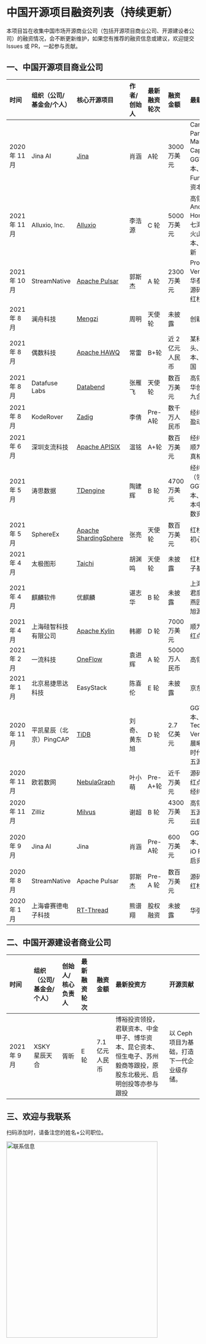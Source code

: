 # 中国开源项目融资列表（持续更新）

本项目旨在收集中国市场开源商业公司（包括开源项目商业公司、开源建设者公司）的融资情况，会不断更新维护，如果您有推荐的融资信息或建议，欢迎提交 Issues 或 PR，一起参与贡献。

## 一、中国开源项目商业公司

| 时间 | 组织（公司/基金会/个人） | 核心开源项目 | 作者/创始人 | 最新融资轮次 | 融资金额 | 最新投资方 |
| :-- | :-- | :-- | :-- | :-- | :-- | :-- |
| 2020 年 11 月 | Jina AI | [Jina](https://github.com/jina-ai/jina) | 肖涵 | A轮 | 3000 万美元 | Canaan Partners、Mango Capital、GGV 纪源资本、SAP.iO Fund、云启资本 |
| 2021 年 11 月 | Alluxio, Inc. | [Alluxio](https://github.com/Alluxio/alluxio) | 李浩源 | C 轮 | 5000 万美元 | 高瓴创投、Andreessen Horowitz、七海资本、火山石资本、华泰创新 |
| 2021 年 10 月 | StreamNative | [Apache Pulsar](https://github.com/apache/pulsar) | 郭斯杰 | A 轮 | 2300万美元 | Prosperity7 Ventures、华泰创新、源码资本、红杉中国 |
| 2021 年 8 月 | 澜舟科技 | [Mengzi](https://github.com/Langboat/Mengzi) | 周明 | 天使轮 | 未披露 | 创新工场 |
| 2021 年 8 月 | 偶数科技 | [Apache HAWQ](https://github.com/apache/hawq) | 常雷 | B+轮 | 近 2 亿元人民币 | 某科技巨头、红杉资本、红点中国 |
| 2021 年 8 月 | Datafuse Labs | [Databend](https://github.com/datafuselabs/databend/) | 张雁飞 | 天使轮 | 数百万美元 | 高瓴资本、华创资本、九合创投 |
| 2021 年 8 月 | KodeRover | [Zadig](https://github.com/koderover/zadig) | 李倩 | Pre-A轮 | 数千万人民币 | 经纬中国、盈动资本 |
| 2021 年 6 月 | 深圳支流科技 | [Apache APISIX](https://github.com/apache/apisix) | 温铭 | A+轮 | 数百万美元 | 经纬中国、顺为资本、真格基金 |
| 2021 年 5 月 | 涛思数据 | [TDengine](https://github.com/taosdata/TDengine) | 陶建辉 | B 轮 | 4700 万美元 | 经纬中国（领投）、GGV 纪源资本、红杉资本中国、指数资本 |
| 2021 年 5 月 | SphereEx | [Apache ShardingSphere](https://github.com/apache/shardingsphere) | 张亮 | 天使轮 | 数百万美元 | 红杉中国、初心资本 |
| 2021 年 4 月 | 太极图形 | [Taichi](https://github.com/taichi-dev/taichi) | 胡渊鸣 | 天使轮 | 未披露 | 红杉中国种子基金 |
| 2021 年 4 月 | 麒麟软件 | 优麒麟 | 谌志华 | B 轮 | 未披露 | 上海翎贲、君度投资、燕园创投、旭源资本 |
| 2021 年 4 月 | 上海硅智科技有限公司 | [Apache Kylin](https://github.com/apache/kylin) | 韩卿 | D 轮 | 7000 万美元 | 顺为资本、红点中国等 |
| 2021 年 2 月 | 一流科技 | [OneFlow](https://github.com/Oneflow-Inc/oneflow) | 袁进辉 | A 轮 | 5000 万人民币 | 高瓴资本 |
| 2021 年 1 月 | 北京易捷思达科技 | EasyStack | 陈喜伦 | E 轮 | 未披露 | 京东数科 |
| 2020 年 11 月 | 平凯星辰（北京）PingCAP | [TiDB](https://github.com/pingcap/tidb) | 刘奇、黄东旭 | D 轮 | 2.7 亿美元 | GGV 纪源资本、Access Technology Ventures、晨曦投资、时代资本、 五源资本等 |
| 2020 年 11 月 | 欧若数网 | [NebulaGraph](https://github.com/vesoft-inc/nebula) | 叶小萌 | Pre-A+轮 | 近千万美元 | 源码资本、红点中国、经纬中国 |
| 2020 年 11 月 | Zilliz | [Milvus](https://github.com/milvus-io/milvus) | 谢超 | B 轮 | 4300 万美元 | 高瓴资本、五源资本、云启资本等 |
| 2020 年 9 月 | Jina AI | Jina | 肖涵 | Pre-A轮 | 600 万美元 | GGV 纪源资本、SAP、iO Fund、云启资本 |
| 2020 年 8 月 | StreamNative | Apache Pulsar | 郭斯杰 | Pre-A 轮 | 数百万美元 | 源码资本、红杉中国 |
| 2020 年 1 月 | 上海睿赛德电子科技 | [RT-Thread](https://github.com/RT-Thread/rt-thread) | 熊谱翔 | 股权融资 | 未披露 | 华强 PCB |

## 二、中国开源建设者商业公司

| 时间 | 组织（公司/基金会/个人） | 创始人/核心负责人 | 最新融资轮次 | 融资金额 | 最新投资方 | 开源贡献 |
| :-- | :-- | :-- | :-- | :-- | :-- | :-- |
| 2021 年 9 月 | XSKY星辰天合 | 胥昕 | E 轮 | 7.1亿元人民币 | 博裕投资领投，君联资本、中金甲子、博华资本、昆仑资本、恒生电子、苏州毅商等跟投，原股东北极光、启明创投等亦参与跟投 | 以 Ceph 项目为基础，打造下一代企业级存储。|

## 三、欢迎与我联系

扫码添加时，请备注您的姓名+公司职位。

<img src="https://img-blog.csdnimg.cn/3b20251d39b543cb8571c0c55bfa9dbd.png" width = "394" height = "512" alt="联系信息" align=center />
